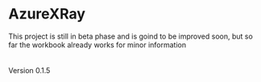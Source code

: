 # AzureXRay

This project is still in beta phase and is goind to be improved soon, but so far the workbook already works for minor information
<br>
<br>
<br>
Version 0.1.5
